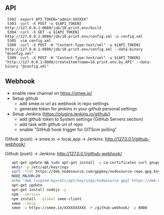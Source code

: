 
## API

```
 5302  export API_TOKEN="admin:XXXXXX"
 5303  curl -X POST -u ${API_TOKEN} http://127.0.0.1:8080/job/10.print.env/build
 5304  curl -X GET -u ${API_TOKEN} http://127.0.0.1:8080/job/10.print.env/config.xml -o config.xml
 5305  vim config.xml
 5308  curl -X POST -H "Content-Type:text/xml" -u ${API_TOKEN} http://127.0.0.1:8080/job/10.print.env/config.xml --data-binary "@config.xml"
 5309  curl -X POST -H "Content-Type:text/xml" -u ${API_TOKEN} "http://127.0.0.1:8080/createItem?name=10.print.env.by.API" --data-binary "@config.xml"
```


## Webhook

- enable new channel on https://smee.io/
- Setup github
  - add smee.io url as webhook in repo settings
  - generate token for jenkins in your github personal settings
- Setup Jenkins (https://plugins.jenkins.io/github/)
  - add github token to System settings (GitHub Servers section)
  - add task with github url of repo
  - enable "GitHub hook trigger for GITScm polling"

Github (push) -> smee.io -> local_app -> Jenkins: http://127.0.0.1/github-webhook/

Github (push) -> Jenkins: http://127.0.0.1/github-webhook/

```bash
   apt-get update && sudo apt-get install -y ca-certificates curl gnupg
   mkdir -p /etc/apt/keyrings
   curl -fsSL https://deb.nodesource.com/gpgkey/nodesource-repo.gpg.key | gpg --dearmor -o /etc/apt/keyrings/nodesource.gpg
   NODE_MAJOR=20
   echo "deb [signed-by=/etc/apt/keyrings/nodesource.gpg] https://deb.nodesource.com/node_$NODE_MAJOR.x nodistro main" | tee /etc/apt/sources.list.d/nodesource.list
   apt-get update
   apt-get install nodejs -y
   npm --version
   npm install --global smee-client
   smee --help
   smee -u https://smee.io/XXXXXXXXXX -P /github-webhook/ -p 8080
```